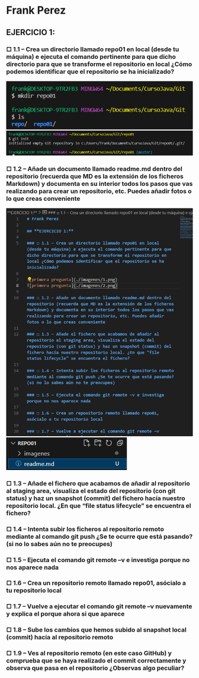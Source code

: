 # Frank Perez

## **EJERCICIO 1:**

### □ 1.1 – Crea un directorio llamado repo01 en local (desde tu máquina) e ejecuta el comando pertinente para que dicho directorio para que se transforme el repositorio en local ¿Cómo podemos identificar que el repositorio se ha inicializado?

![primera pregunta](./imagenes/1.png)
![primera pregunta](./imagenes/2.png)

### □ 1.2 – Añade un documento llamado readme.md dentro del repositorio (recuerda que MD es la extensión de los ficheros Markdown) y documenta en su interior todos los pasos que vas realizando para crear un repositorio, etc. Puedes añadir fotos o lo que creas conveniente

![segunda pregunta](./imagenes/3.png)
![segunda pregunta](./imagenes/4.png)

### □ 1.3 – Añade el fichero que acabamos de añadir al repositorio al staging area, visualiza el estado del repositorio (con git status) y haz un snapshot (commit) del fichero hacía nuestro repositorio local. ¿En que “file status lifecycle” se encuentra el fichero?

### □ 1.4 – Intenta subir los ficheros al repositorio remoto mediante al comando git push ¿Se te ocurre que está pasando? (si no lo sabes aún no te preocupes)

### □ 1.5 – Ejecuta el comando git remote –v e investiga porque no nos aparece nada

### □ 1.6 – Crea un repositorio remoto llamado repo01, asócialo a tu repositorio local

### □ 1.7 – Vuelve a ejecutar el comando git remote –v nuevamente y explica el porque ahora si que aparece

### □ 1.8 – Sube los cambios que hemos subido al snapshot local (commit) hacía al repositorio remoto

### □ 1.9 – Ves al repositorio remoto (en este caso GitHub) y comprueba que se haya realizado el commit correctamente y observa que pasa en el repositorio ¿Observas algo peculiar?
